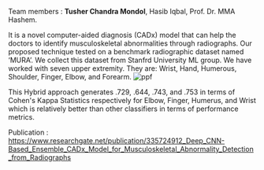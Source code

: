Team members : **Tusher Chandra Mondol**, Hasib Iqbal, Prof. Dr. MMA Hashem.

It is a novel computer-aided diagnosis (CADx) model that can help the doctors to identify musculoskeletal abnormalities through radiographs. Our proposed technique tested on a benchmark radiographic dataset named ‘MURA’. We collect this dataset from Stanfrd University ML group. We have worked with seven upper extremity. They are: Wrist, Hand, Humerous, Shoulder, Finger, Elbow, and Forearm.
![ppf](https://user-images.githubusercontent.com/22634225/71102726-26c5a000-21e3-11ea-8f82-da3e666cb7ad.PNG)

This Hybrid approach generates .729, .644, .743, and .753 in terms of Cohen's Kappa Statistics respectively for Elbow, Finger, Humerus, and Wrist which is relatively better than other classifiers in terms of performance metrics.

Publication : https://www.researchgate.net/publication/335724912_Deep_CNN-Based_Ensemble_CADx_Model_for_Musculoskeletal_Abnormality_Detection_from_Radiographs

